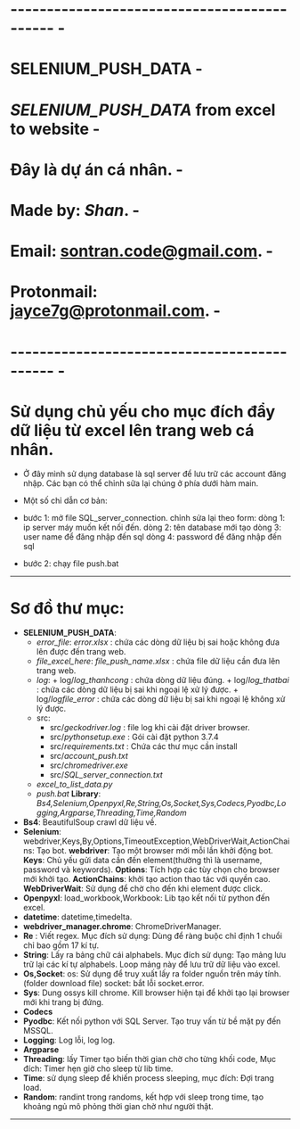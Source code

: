 #									-------------------------------------------- -
#									 				**SELENIUM_PUSH_DATA**		 -
#									 *SELENIUM_PUSH_DATA* from excel to website  -
#									 Đây là dự án cá nhân.						 -
#									 Made by: *Shan*.							 -
#									 **Email**: sontran.code@gmail.com.		     -
#									 **Protonmail**: jayce7g@protonmail.com.	 -
#									-------------------------------------------- -
# Sử dụng chủ yếu cho mục đích đẩy dữ liệu từ excel lên trang web cá nhân.
- Ở đây mình sử dụng database là sql server để lưu trữ các account đăng nhập. Các bạn có thể chỉnh sữa lại chúng ở phía dưới hàm main.

- Một số chỉ dẫn cơ bản:
- bước 1:  mở file SQL_server_connection. chỉnh sửa lại theo form:
	dòng 1:  ip server máy muốn kết nối đến.
	dòng 2: tên database mới tạo
	dòng 3: user name để đăng nhập đến sql
	dòng 4: password để đăng nhập đến sql
- bước 2: chạy file push.bat
----------------------------------------

# Sơ đồ thư mục:
- **SELENIUM_PUSH_DATA**:
	+ *error_file*:
			*error.xlsx* : chứa các dòng dữ liệu bị sai hoặc không đưa lên được đến trang web.
	+ *file_excel_here*:
			*file_push_name.xlsx* : chứa file dữ liệu cần đưa lên trang web.
	+ *log*:
			+ log/*log_thanhcong* : chứa dòng dữ liệu đúng.
			+ log/*log_thatbai*	: chứa các dòng dữ liệu bị sai khi ngoại lệ xử lý được.
			+ log/*logfile_error* : chứa các dòng dữ liệu bị sai khi ngoại lệ không xử lý được.
	+ src:
		+ src/*geckodriver.log* : file log khi cài đặt driver browser.
		+ src/*pythonsetup.exe*	: Gói cài đặt python 3.7.4
		+ src/*requirements.txt* : Chứa các thư mục cần install
		+ src/*account_push.txt*
		+ src/*chromedriver.exe*
		+ src/*SQL_server_connection.txt*
	+ *excel_to_list_data.py*
	+ *push.bat*
**Library**: *Bs4,Selenium,Openpyxl,Re,String,Os,Socket,Sys,Codecs,Pyodbc,Logging,Argparse,Threading,Time,Random*
- **Bs4**: BeautifulSoup crawl dữ liệu về.
- **Selenium**: webdriver,Keys,By,Options,TimeoutException,WebDriverWait,ActionChains:	Tạo bot.
	**webdriver**: Tạo một browser mới mỗi lần khởi động bot.
	**Keys**: Chủ yếu gửi data cần đến element(thường thì là username, password và keywords).
	**Options**: Tích hợp các tùy chọn cho browser mới khởi tạo.
	**ActionChains**: khởi tạo action thao tác với quyền cao.
	**WebDriverWait**: Sử dụng để chờ cho đến khi element được click.
- **Openpyxl**: load_workbook,Workbook: Lib tạo kết nối từ python đến excel.
- **datetime**: datetime,timedelta.
- **webdriver_manager.chrome**: ChromeDriverManager.
- **Re** : Viết regex. Mục đích sử dụng:
	Dùng để ràng buộc chỉ định 1 chuổi chỉ bao gồm 17 kí tự.
- **String**: Lấy ra bảng chữ cái alphabels. Mục đích sử dụng:
	Tạo mảng lưu trữ lại các kí tự alphabels.
	Loop mảng này để lưu trữ dữ liệu vào excel.
- **Os,Socket**:
	os: Sử dụng để truy xuất lấy ra folder nguồn trên máy tính. (folder download file)
	socket: bắt lỗi socket.error.
- **Sys**: Dung ossys kill chrome.
	Kill browser hiện tại để khởi tạo lại browser mới khi trang bị đứng.
- **Codecs**
- **Pyodbc**: Kết nối python với SQL Server. Tạo truy vấn từ bề mặt py đến MSSQL.
- **Logging**: Log lỗi, log log.
- **Argparse**
- **Threading**: lấy Timer tạo biến thời gian chờ cho từng khối code, Mục đích:
	Timer hẹn giờ cho sleep từ lib time.
- **Time**: sử dụng sleep để khiến process sleeping, mục đích:
	Đợi trang load.
- **Random**: randint trong randoms, kết hợp với sleep trong time, tạo khoảng ngủ mô phỏng thời gian chờ như người thật.

------------------